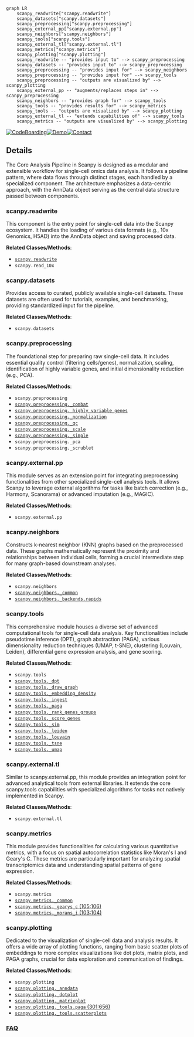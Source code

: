 ```mermaid
graph LR
    scanpy_readwrite["scanpy.readwrite"]
    scanpy_datasets["scanpy.datasets"]
    scanpy_preprocessing["scanpy.preprocessing"]
    scanpy_external_pp["scanpy.external.pp"]
    scanpy_neighbors["scanpy.neighbors"]
    scanpy_tools["scanpy.tools"]
    scanpy_external_tl["scanpy.external.tl"]
    scanpy_metrics["scanpy.metrics"]
    scanpy_plotting["scanpy.plotting"]
    scanpy_readwrite -- "provides input to" --> scanpy_preprocessing
    scanpy_datasets -- "provides input to" --> scanpy_preprocessing
    scanpy_preprocessing -- "provides input for" --> scanpy_neighbors
    scanpy_preprocessing -- "provides input for" --> scanpy_tools
    scanpy_preprocessing -- "outputs are visualized by" --> scanpy_plotting
    scanpy_external_pp -- "augments/replaces steps in" --> scanpy_preprocessing
    scanpy_neighbors -- "provides graph for" --> scanpy_tools
    scanpy_tools -- "provides results for" --> scanpy_metrics
    scanpy_tools -- "outputs are visualized by" --> scanpy_plotting
    scanpy_external_tl -- "extends capabilities of" --> scanpy_tools
    scanpy_metrics -- "outputs are visualized by" --> scanpy_plotting
```

[![CodeBoarding](https://img.shields.io/badge/Generated%20by-CodeBoarding-9cf?style=flat-square)](https://github.com/CodeBoarding/CodeBoarding)[![Demo](https://img.shields.io/badge/Try%20our-Demo-blue?style=flat-square)](https://www.codeboarding.org/demo)[![Contact](https://img.shields.io/badge/Contact%20us%20-%20contact@codeboarding.org-lightgrey?style=flat-square)](mailto:contact@codeboarding.org)

## Details

The Core Analysis Pipeline in Scanpy is designed as a modular and extensible workflow for single-cell omics data analysis. It follows a pipeline pattern, where data flows through distinct stages, each handled by a specialized component. The architecture emphasizes a data-centric approach, with the AnnData object serving as the central data structure passed between components.

### scanpy.readwrite
This component is the entry point for single-cell data into the Scanpy ecosystem. It handles the loading of various data formats (e.g., 10x Genomics, H5AD) into the AnnData object and saving processed data.


**Related Classes/Methods**:

- <a href="https://github.com/scverse/scanpy/blob/main/src/scanpy/readwrite.py" target="_blank" rel="noopener noreferrer">`scanpy.readwrite`</a>
- `scanpy.read_10x`


### scanpy.datasets
Provides access to curated, publicly available single-cell datasets. These datasets are often used for tutorials, examples, and benchmarking, providing standardized input for the pipeline.


**Related Classes/Methods**:

- `scanpy.datasets`


### scanpy.preprocessing
The foundational step for preparing raw single-cell data. It includes essential quality control (filtering cells/genes), normalization, scaling, identification of highly variable genes, and initial dimensionality reduction (e.g., PCA).


**Related Classes/Methods**:

- `scanpy.preprocessing`
- <a href="https://github.com/scverse/scanpy/blob/main/src/scanpy/preprocessing/_combat.py" target="_blank" rel="noopener noreferrer">`scanpy.preprocessing._combat`</a>
- <a href="https://github.com/scverse/scanpy/blob/main/src/scanpy/preprocessing/_highly_variable_genes.py" target="_blank" rel="noopener noreferrer">`scanpy.preprocessing._highly_variable_genes`</a>
- <a href="https://github.com/scverse/scanpy/blob/main/src/scanpy/preprocessing/_normalization.py" target="_blank" rel="noopener noreferrer">`scanpy.preprocessing._normalization`</a>
- <a href="https://github.com/scverse/scanpy/blob/main/src/scanpy/preprocessing/_qc.py" target="_blank" rel="noopener noreferrer">`scanpy.preprocessing._qc`</a>
- <a href="https://github.com/scverse/scanpy/blob/main/src/scanpy/preprocessing/_scale.py" target="_blank" rel="noopener noreferrer">`scanpy.preprocessing._scale`</a>
- <a href="https://github.com/scverse/scanpy/blob/main/src/scanpy/preprocessing/_simple.py" target="_blank" rel="noopener noreferrer">`scanpy.preprocessing._simple`</a>
- `scanpy.preprocessing._pca`
- `scanpy.preprocessing._scrublet`


### scanpy.external.pp
This module serves as an extension point for integrating preprocessing functionalities from other specialized single-cell analysis tools. It allows Scanpy to leverage external algorithms for tasks like batch correction (e.g., Harmony, Scanorama) or advanced imputation (e.g., MAGIC).


**Related Classes/Methods**:

- `scanpy.external.pp`


### scanpy.neighbors
Constructs k-nearest neighbor (KNN) graphs based on the preprocessed data. These graphs mathematically represent the proximity and relationships between individual cells, forming a crucial intermediate step for many graph-based downstream analyses.


**Related Classes/Methods**:

- `scanpy.neighbors`
- <a href="https://github.com/scverse/scanpy/blob/main/src/scanpy/neighbors/_common.py" target="_blank" rel="noopener noreferrer">`scanpy.neighbors._common`</a>
- <a href="https://github.com/scverse/scanpy/blob/main/src/scanpy/neighbors/_backends/rapids.py" target="_blank" rel="noopener noreferrer">`scanpy.neighbors._backends.rapids`</a>


### scanpy.tools
This comprehensive module houses a diverse set of advanced computational tools for single-cell data analysis. Key functionalities include pseudotime inference (DPT), graph abstraction (PAGA), various dimensionality reduction techniques (UMAP, t-SNE), clustering (Louvain, Leiden), differential gene expression analysis, and gene scoring.


**Related Classes/Methods**:

- `scanpy.tools`
- <a href="https://github.com/scverse/scanpy/blob/main/src/scanpy/tools/_dpt.py" target="_blank" rel="noopener noreferrer">`scanpy.tools._dpt`</a>
- <a href="https://github.com/scverse/scanpy/blob/main/src/scanpy/tools/_draw_graph.py" target="_blank" rel="noopener noreferrer">`scanpy.tools._draw_graph`</a>
- <a href="https://github.com/scverse/scanpy/blob/main/src/scanpy/tools/_embedding_density.py" target="_blank" rel="noopener noreferrer">`scanpy.tools._embedding_density`</a>
- <a href="https://github.com/scverse/scanpy/blob/main/src/scanpy/tools/_ingest.py" target="_blank" rel="noopener noreferrer">`scanpy.tools._ingest`</a>
- <a href="https://github.com/scverse/scanpy/blob/main/src/scanpy/tools/_paga.py" target="_blank" rel="noopener noreferrer">`scanpy.tools._paga`</a>
- <a href="https://github.com/scverse/scanpy/blob/main/src/scanpy/tools/_rank_genes_groups.py" target="_blank" rel="noopener noreferrer">`scanpy.tools._rank_genes_groups`</a>
- <a href="https://github.com/scverse/scanpy/blob/main/src/scanpy/tools/_score_genes.py" target="_blank" rel="noopener noreferrer">`scanpy.tools._score_genes`</a>
- <a href="https://github.com/scverse/scanpy/blob/main/src/scanpy/tools/_sim.py" target="_blank" rel="noopener noreferrer">`scanpy.tools._sim`</a>
- <a href="https://github.com/scverse/scanpy/blob/main/src/scanpy/tools/_leiden.py" target="_blank" rel="noopener noreferrer">`scanpy.tools._leiden`</a>
- <a href="https://github.com/scverse/scanpy/blob/main/src/scanpy/tools/_louvain.py" target="_blank" rel="noopener noreferrer">`scanpy.tools._louvain`</a>
- <a href="https://github.com/scverse/scanpy/blob/main/src/scanpy/tools/_tsne.py" target="_blank" rel="noopener noreferrer">`scanpy.tools._tsne`</a>
- <a href="https://github.com/scverse/scanpy/blob/main/src/scanpy/tools/_umap.py" target="_blank" rel="noopener noreferrer">`scanpy.tools._umap`</a>


### scanpy.external.tl
Similar to scanpy.external.pp, this module provides an integration point for advanced analytical tools from external libraries. It extends the core scanpy.tools capabilities with specialized algorithms for tasks not natively implemented in Scanpy.


**Related Classes/Methods**:

- `scanpy.external.tl`


### scanpy.metrics
This module provides functionalities for calculating various quantitative metrics, with a focus on spatial autocorrelation statistics like Moran's I and Geary's C. These metrics are particularly important for analyzing spatial transcriptomics data and understanding spatial patterns of gene expression.


**Related Classes/Methods**:

- `scanpy.metrics`
- <a href="https://github.com/scverse/scanpy/blob/main/src/scanpy/metrics/_common.py" target="_blank" rel="noopener noreferrer">`scanpy.metrics._common`</a>
- <a href="https://github.com/scverse/scanpy/blob/main/src/scanpy/metrics/_gearys_c.py#L105-L106" target="_blank" rel="noopener noreferrer">`scanpy.metrics._gearys_c` (105:106)</a>
- <a href="https://github.com/scverse/scanpy/blob/main/src/scanpy/metrics/_morans_i.py#L103-L104" target="_blank" rel="noopener noreferrer">`scanpy.metrics._morans_i` (103:104)</a>


### scanpy.plotting
Dedicated to the visualization of single-cell data and analysis results. It offers a wide array of plotting functions, ranging from basic scatter plots of embeddings to more complex visualizations like dot plots, matrix plots, and PAGA graphs, crucial for data exploration and communication of findings.


**Related Classes/Methods**:

- `scanpy.plotting`
- <a href="https://github.com/scverse/scanpy/blob/main/src/scanpy/plotting/_anndata.py" target="_blank" rel="noopener noreferrer">`scanpy.plotting._anndata`</a>
- <a href="https://github.com/scverse/scanpy/blob/main/src/scanpy/plotting/_dotplot.py" target="_blank" rel="noopener noreferrer">`scanpy.plotting._dotplot`</a>
- <a href="https://github.com/scverse/scanpy/blob/main/src/scanpy/plotting/_matrixplot.py" target="_blank" rel="noopener noreferrer">`scanpy.plotting._matrixplot`</a>
- <a href="https://github.com/scverse/scanpy/blob/main/src/scanpy/plotting/_tools/paga.py#L301-L656" target="_blank" rel="noopener noreferrer">`scanpy.plotting._tools.paga` (301:656)</a>
- <a href="https://github.com/scverse/scanpy/blob/main/src/scanpy/plotting/_tools/scatterplots.py" target="_blank" rel="noopener noreferrer">`scanpy.plotting._tools.scatterplots`</a>




### [FAQ](https://github.com/CodeBoarding/GeneratedOnBoardings/tree/main?tab=readme-ov-file#faq)